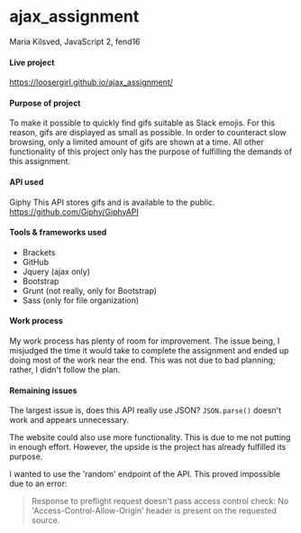 # ajax_assignment
Maria Kilsved, JavaScript 2, fend16

#### Live project
https://loosergirl.github.io/ajax_assignment/

#### Purpose of project
To make it possible to quickly find gifs suitable as Slack emojis. For this reason, gifs are displayed as small as possible. In order to counteract slow browsing, only a limited amount of gifs are shown at a time. All other functionality of this project only has the purpose of fulfilling the demands of this assignment.

#### API used
Giphy
This API stores gifs and is available to the public. 
https://github.com/Giphy/GiphyAPI

#### Tools & frameworks used
* Brackets
* GitHub
* Jquery (ajax only)
* Bootstrap
* Grunt (not really, only for Bootstrap)
* Sass (only for file organization)

#### Work process
My work process has plenty of room for improvement. The issue being, I misjudged the time it would take to complete the assignment and ended up doing most of the work near the end. This was not due to bad planning; rather, I didn't follow the plan.

#### Remaining issues
The largest issue is, does this API really use JSON? `JSON.parse()` doesn't work and appears unnecessary. 

The website could also use more functionality. This is due to me not putting in enough effort. However, the upside is the project has already fulfilled its purpose.

I wanted to use the 'random' endpoint of the API. This proved impossible due to an error:
>Response to preflight request doesn't pass access control check: No 'Access-Control-Allow-Origin' header is present on the requested source.
